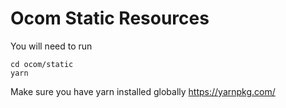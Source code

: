 # Ocom Static Resources

You will need to run

```
cd ocom/static
yarn
```

Make sure you have yarn installed globally https://yarnpkg.com/

